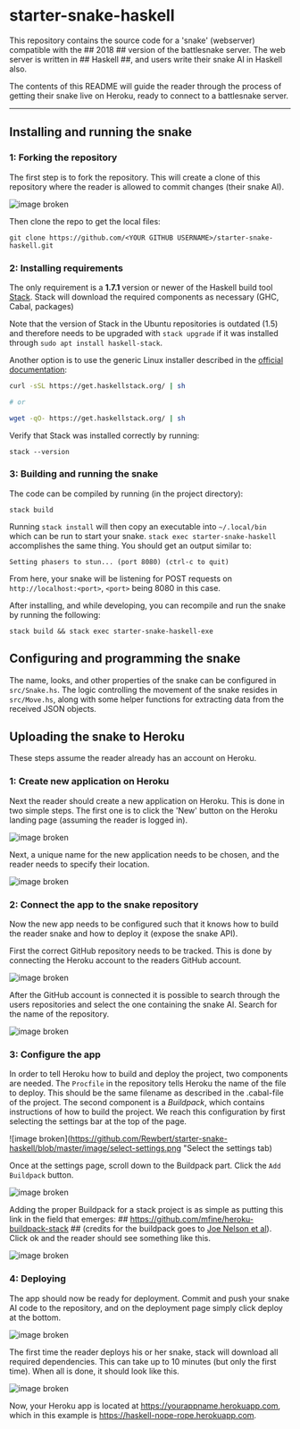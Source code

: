 # starter-snake-haskell

This repository contains the source code for a 'snake' (webserver) compatible with the ## 2018 ## version of the battlesnake server. The web server is written in ## Haskell ##, and users write their snake AI in Haskell also.

The contents of this README will guide the reader through the process of getting their snake live on Heroku, ready to connect to a battlesnake server.

---

## Installing and running the snake

### 1: Forking the repository

The first step is to fork the repository. This will create a clone of this repository where the reader is allowed to commit changes (their snake AI).

![image broken](https://github.com/Rewbert/starter-snake-haskell/blob/master/image/fork.png "Forking the repository")

Then clone the repo to get the local files:

```
git clone https://github.com/<YOUR GITHUB USERNAME>/starter-snake-haskell.git
```

### 2: Installing requirements

The only requirement is a __1.7.1__ version or newer of the Haskell build tool 
[Stack](https://docs.haskellstack.org/en/stable/README/).
Stack will download the required components as necessary (GHC, Cabal, packages)

Note that the version of Stack in the Ubuntu repositories is outdated (1.5)
and therefore needs to be upgraded with `stack upgrade`  if it was installed 
through `sudo apt install haskell-stack`.

Another option is to use the generic Linux installer described in the
[official documentation](https://docs.haskellstack.org/en/stable/install_and_upgrade/#linux):

```bash
curl -sSL https://get.haskellstack.org/ | sh

# or

wget -qO- https://get.haskellstack.org/ | sh
```

Verify that Stack was installed correctly by running:

```
stack --version
```

### 3: Building and running the snake

The code can be compiled by running (in the project directory):

```
stack build
```

Running `stack install` will then copy an executable into `~/.local/bin` which 
can be run to start your snake. `stack exec starter-snake-haskell` 
accomplishes the same thing. You should get an output similar to:

```
Setting phasers to stun... (port 8080) (ctrl-c to quit)
```

From here, your snake will be listening for POST requests on 
`http://localhost:<port>`, `<port>` being 8080 in this case. 

After installing, and while developing, you can recompile and run the snake by 
running the following:

```
stack build && stack exec starter-snake-haskell-exe
```

## Configuring and programming the snake

The name, looks, and other properties of the snake can be configured in 
`src/Snake.hs`. The logic controlling the movement of the snake resides 
in `src/Move.hs`, along with some helper functions for extracting data 
from the received JSON objects.

## Uploading the snake to Heroku

These steps assume the reader already has an account on Heroku.

### 1: Create new application on Heroku

Next the reader should create a new application on Heroku. This is done in two simple steps. The first one is to click the 'New' button on the Heroku landing page (assuming the reader is logged in).

![image broken](https://github.com/Rewbert/starter-snake-haskell/blob/master/image/new-heroku-app.png "Create a new Heroku app")

Next, a unique name for the new application needs to be chosen, and the reader needs to specify their location.

![image broken](https://github.com/Rewbert/starter-snake-haskell/blob/master/image/create-new-app.png "Create a new Heroku app")

### 2: Connect the app to the snake repository

Now the new app needs to be configured such that it knows how to build the reader snake and how to deploy it (expose the snake API).

First the correct GitHub repository needs to be tracked. This is done by connecting the Heroku account to the readers GitHub account.

![image broken](https://github.com/Rewbert/starter-snake-haskell/blob/master/image/connect-to-github.png "Connect to GitHub")

After the GitHub account is connected it is possible to search through the users repositories and select the one containing the snake AI. Search for the name of the repository.

![image broken](https://github.com/Rewbert/starter-snake-haskell/blob/master/image/search-for-repo.png "Search for the repository")

### 3: Configure the app

In order to tell Heroku how to build and deploy the project, two components are needed. The `Procfile` in the repository tells Heroku the name of the file to deploy. This should be the same filename as described in the .cabal-file of the project.
The second component is a _Buildpack_, which contains instructions of how to build the project. We reach this configuration by first selecting the settings bar at the top of the page.

![image broken](https://github.com/Rewbert/starter-snake-haskell/blob/master/image/select-settings.png "Select the settings tab)

Once at the settings page, scroll down to the Buildpack part. Click the `Add Buildpack` button.

![image broken](https://github.com/Rewbert/starter-snake-haskell/blob/master/image/add-buildpack.png "Add a Buildpack")

Adding the proper Buildpack for a stack project is as simple as putting this link in the field that emerges: ## https://github.com/mfine/heroku-buildpack-stack ## (credits for the buildpack goes to [Joe Nelson et al](https://github.com/begriffs)). Click ok and the reader should see something like this.

![image broken](https://github.com/Rewbert/starter-snake-haskell/blob/master/image/added-buildpack.png "Added a Buildpack")

### 4: Deploying

The app should now be ready for deployment. Commit and push your snake AI code to the repository, and on the deployment page simply click deploy at the bottom.

![image broken](https://github.com/Rewbert/starter-snake-haskell/blob/master/image/manually-deploy.png "Deploy manually")

The first time the reader deploys his or her snake, stack will download all required dependencies. This can take up to 10 minutes (but only the first time). When all is done, it should look like this.

![image broken](https://github.com/Rewbert/starter-snake-haskell/blob/master/image/deploy-done.png "Deploying the snake")

Now, your Heroku app is located at https://yourappname.herokuapp.com, which in this example is https://haskell-nope-rope.herokuapp.com.















